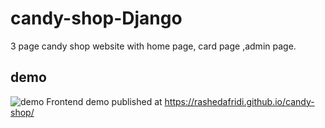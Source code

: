 # candy-shop-Django
3 page candy shop website with home page, card page ,admin page.
## demo
![demo](demo/demo(1).gif?raw=true "demo")
Frontend demo published at https://rashedafridi.github.io/candy-shop/ 
